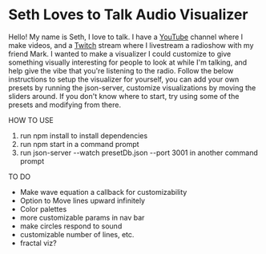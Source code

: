 # Seth Loves to Talk Audio Visualizer

Hello! My name is Seth, I love to talk. I have a [YouTube](https://www.youtube.com/channel/UCHADUjRasSXYua_KZryZgVw) channel where I make videos, and a [Twitch](http://twitch.tv/sethlovestotalk) stream where I livestream a radioshow with my friend Mark. I wanted to make a visualizer I could customize to give something visually interesting for people to look at while I'm talking, and help give the vibe that you're listening to the radio. Follow the below instructions to setup the visualizer for yourself, you can add your own presets by running the json-server, customize visualizations by moving the sliders around. If you don't know where to start, try using some of the presets and modifying from there.

HOW TO USE

1. run npm install to install dependencies
2. run npm start in a command prompt
3. run json-server --watch presetDb.json --port 3001 in another command prompt


TO DO

- Make wave equation a callback for customizability
- Option to Move lines upward infinitely
- Color palettes
- more customizable params in nav bar
- make circles respond to sound
- customizable number of lines, etc.
- fractal viz?